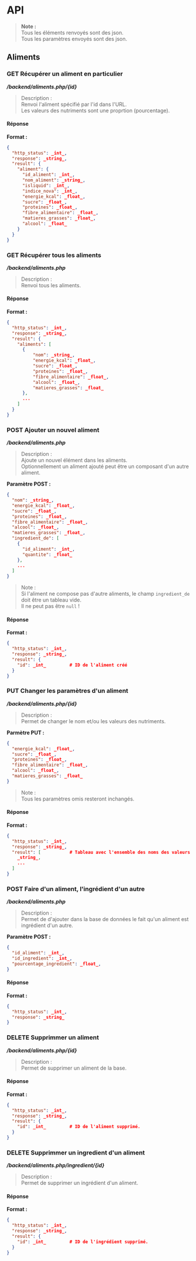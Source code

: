 # API

> __Note :__\
> Tous les éléments renvoyés sont des json.\
> Tous les paramètres envoyés sont des json.

## Aliments

### __GET__ Récupérer un aliment en particulier

___/backend/aliments.php/{id}___

> Description :\
> Renvoi l'aliment spécifié par l'id dans l'URL.\
> Les valeurs des nutriments sont une proprtion (pourcentage).

#### Réponse

__Format :__
```json
{
  "http_status": _int_,
  "response": _string_,
  "result": {
    "aliment": {
      "id_aliment": _int_,
      "nom_aliment": _string_,
      "isliquid": _int_,
      "indice_nova": _int_,
      "energie_kcal": _float_,
      "sucre": _float_,
      "proteines": _float_,
      "fibre_alimentaire": _float_,
      "matieres_grasses": _float_,
      "alcool": _float_
    }
  }
}
```

### __GET__ Récupérer tous les aliments

___/backend/aliments.php___

> Description :\
> Renvoi tous les aliments.

#### Réponse

__Format :__
```json
{
  "http_status": _int_,
  "response": _string_,
  "result": {
    "aliments": [
      {
          "nom": _string_,
          "energie_kcal": _float_,
          "sucre": _float_,
          "proteines": _float_,
          "fibre_alimentaire": _float_,
          "alcool": _float_,
          "matieres_grasses": _float_
      },
      ...
    ]
  }
}
```

### __POST__ Ajouter un nouvel aliment

___/backend/aliments.php___

> Description :\
> Ajoute un nouvel élément dans les aliments.\
> Optionnellement un aliment ajouté peut être un composant d'un autre aliment.

__Paramètre POST :__

```json
{
  "nom": _string_,
  "energie_kcal": _float_,
  "sucre": _float_,
  "proteines": _float_,
  "fibre_alimentaire": _float_,
  "alcool": _float_,
  "matieres_grasses": _float_,
  "ingredient_de": [
    {
      "id_aliment": _int_,
      "quantite": _float_
    },
    ...
  ]
}
```

> Note :\
> Si l'aliment ne compose pas d'autre aliments, le champ `ingredient_de` doit être un tableau vide.\
> Il ne peut pas être `null` !

#### Réponse

__Format :__
```json
{
  "http_status": _int_,
  "response": _string_,
  "result": {
    "id": _int_         # ID de l'aliment créé
  }
}
```

### __PUT__ Changer les paramètres d'un aliment

___/backend/aliments.php/{id}___

> Description :\
> Permet de changer le nom et/ou les valeurs des nutriments.

__Parmètre PUT :__
```json
{
  "energie_kcal": _float_,
  "sucre": _float_,
  "proteines": _float_,
  "fibre_alimentaire": _float_,
  "alcool": _float_,
  "matieres_grasses": _float_
}
```

> Note :\
> Tous les paramètres omis resteront inchangés.

#### Réponse

__Format :__
```json
{
  "http_status": _int_,
  "response": _string_,
  "result": [           # Tableau avec l'ensemble des noms des valeurs modifiées.
    _string_,
    ...
  ]
}
```

### __POST__ Faire d'un aliment, l'ingrédient d'un autre

___/backend/aliments.php___

> Description :\
> Permet de d'ajouter dans la base de données le fait qu'un aliment est ingrédient d'un autre.

__Paramètre POST :__
```json
{
  "id_aliment": _int_,
  "id_ingredient": _int_,
  "pourcentage_ingredient": _float_,
}
```

#### Réponse

__Format :__
```json
{
  "http_status": _int_,
  "response": _string_
}
```

### __DELETE__ Supprimmer un aliment

___/backend/aliments.php/{id}___

> Description :\
> Permet de supprimer un aliment de la base.

#### Réponse

__Format :__
```json
{
  "http_status": _int_,
  "response": _string_,
  "result": {
    "id": _int_         # ID de l'aliment supprimé.
  }
}
```

### __DELETE__ Supprimmer un ingredient d'un aliment

___/backend/aliments.php/ingredient/{id}___

> Description :\
> Permet de supprimer un ingrédient d'un aliment.

#### Réponse

__Format :__
```json
{
  "http_status": _int_,
  "response": _string_,
  "result": {
    "id": _int_         # ID de l'ingrédient supprimé.
  }
}
```

